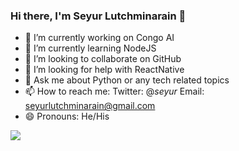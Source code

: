 ### Hi there, I'm Seyur Lutchminarain 👋

- 🔭 I’m currently working on Congo AI
- 🌱 I’m currently learning NodeJS
- 👯 I’m looking to collaborate on GitHub
- 🤔 I’m looking for help with ReactNative
- 💬 Ask me about Python or any tech related topics
- 📫 How to reach me: Twitter: @_seyur_
                       Email: seyurlutchminarain@gmail.com
- 😄 Pronouns: He/His

<img src="https://github-readme-stats.vercel.app/api?username=seyurlutchminarain&&show_icons=true&title_color=ffffff&icon_color=bb2acf&text_color=daf7dc&bg_color=2e3675">
